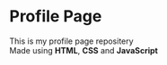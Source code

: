 # Profile Page

This is my profile page repositery
<br>
Made using **HTML**, **CSS** and **JavaScript**

